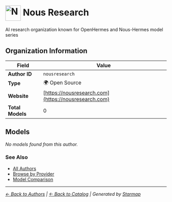 # <img src="https://raw.githubusercontent.com/agentstation/starmap/master/internal/embedded/logos/nousresearch.svg" alt="Nous Research logo" width="48" height="48" style="vertical-align: middle;"> Nous Research
  
  
  
AI research organization known for OpenHermes and Nous-Hermes model series
  
  
## Organization Information
  
| Field | Value |
|---------|---------|
| **Author ID** | `nousresearch` |
| **Type** | 🌍 Open Source |
| **Website** | [https://nousresearch.com](https://nousresearch.com) |
| **Total Models** | 0 |

  
## Models
  
*No models found from this author.*
  
### See Also
  
- [All Authors](../)
- [Browse by Provider](../../providers/)
- [Model Comparison](../../models/)
  
---
*_[← Back to Authors](../) | [← Back to Catalog](../../) | Generated by [Starmap](https://github.com/agentstation/starmap)_*